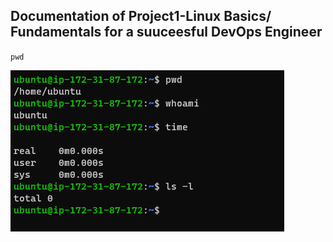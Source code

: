 ## Documentation of Project1-Linux Basics/ Fundamentals for a suuceesful DevOps Engineer

`pwd`

![linux commands](./images/Linux%20commands-01.png)
